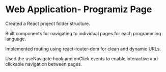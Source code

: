 # Web Application- Programiz Page 

Created a React project folder structure.

Built components for navigating to individual pages for each programming language.

Implemented routing using react-router-dom for clean and dynamic URLs.

Used the useNavigate hook and onClick events to enable interactive and clickable navigation between pages.


